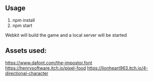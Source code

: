 ## Usage
1. npm install
2. npm start

Webkit will build the game and a local server will be started

## Assets used:
https://www.dafont.com/the-impostor.font
https://henrysoftware.itch.io/pixel-food
https://lionheart963.itch.io/4-directional-character